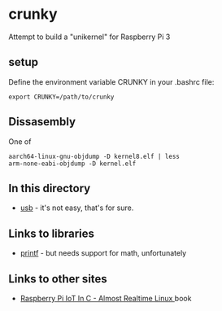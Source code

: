 # crunky

Attempt to build a "unikernel" for Raspberry Pi 3

## setup

Define the environment variable CRUNKY in your .bashrc file:
```
export CRUNKY=/path/to/crunky
```


## Dissasembly

One of 
```
aarch64-linux-gnu-objdump -D kernel8.elf | less
arm-none-eabi-objdump -D kernel.elf 
```

## In this directory

* [usb](usb) - it's not easy, that's for sure.

## Links to libraries

* [printf](https://github.com/mpaland/printf) - but needs support for math, unfortunately

## Links to other sites

* [Raspberry Pi IoT In C - Almost Realtime Linux ](https://www.iot-programmer.com/index.php/books/22-raspberry-pi-and-the-iot-in-c/chapters-raspberry-pi-and-the-iot-in-c/33-raspberry-pi-iot-in-c-almost-realtime-linux?showall=1) book
